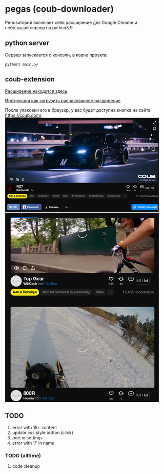 # pegas (coub-downloader)
Репозиторий включает себя расширение для Google Chrome и небольшой сервер на python3.9

## python server
Сервер запускается с консоли, в корне проекта:
```shell script
python3 main.py 
```

## coub-extension
[Расширение находится здесь](coub-extension)

[Инструкция как загрузить распакованное расширение](https://support.google.com/chrome/a/answer/2714278?hl=ru#:~:text=%D0%A8%D0%B0%D0%B3%202.%20%D0%9F%D1%80%D0%BE%D1%82%D0%B5%D1%81%D1%82%D0%B8%D1%80%D1%83%D0%B9%D1%82%D0%B5%20%D0%BF%D1%80%D0%B8%D0%BB%D0%BE%D0%B6%D0%B5%D0%BD%D0%B8%D0%B5%20%D0%B8%D0%BB%D0%B8%20%D1%80%D0%B0%D1%81%D1%88%D0%B8%D1%80%D0%B5%D0%BD%D0%B8%D0%B5)

После упаковки его в браузер, у вас будет доступна кнопка на сайте https://coub.com/:
![Для одного открытого coub](https://github.com/viad8991ad/coub-downloader/blob/main/resource/coub.png)
![Для любого списка coub-s](https://github.com/viad8991ad/coub-downloader/blob/main/resource/coub_list.png)

## TODO
1. error with 18+ content
1. update css style button (click)
1. port in settings
1. error with '/' in name

### TODO (alltime)
1. code cleanup
